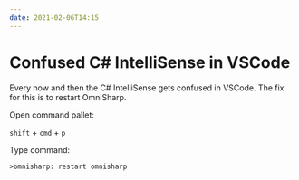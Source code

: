 ```yaml
---
date: 2021-02-06T14:15
---
```


# Confused C# IntelliSense in VSCode

Every now and then the C# IntelliSense gets confused in VSCode. The fix for this is to restart OmniSharp.

Open command pallet:

`shift` + `cmd` + `p`

Type command:

```
>omnisharp: restart omnisharp
```
